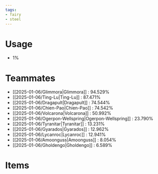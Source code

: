 ```yaml
---
tags:
- fairy
- steel
---
```

# Usage
- 1%
# Teammates
- [[2025-01-06/Glimmora|Glimmora]] : 94.529%
- [[2025-01-06/Ting-Lu|Ting-Lu]] : 87.471%
- [[2025-01-06/Dragapult|Dragapult]] : 74.544%
- [[2025-01-06/Chien-Pao|Chien-Pao]] : 74.542%
- [[2025-01-06/Volcarona|Volcarona]] : 50.992%
- [[2025-01-06/Ogerpon-Wellspring|Ogerpon-Wellspring]] : 23.790%
- [[2025-01-06/Tyranitar|Tyranitar]] : 13.231%
- [[2025-01-06/Gyarados|Gyarados]] : 12.962%
- [[2025-01-06/Lycanroc|Lycanroc]] : 12.941%
- [[2025-01-06/Amoonguss|Amoonguss]] : 8.054%
- [[2025-01-06/Gholdengo|Gholdengo]] : 6.589%
# Items